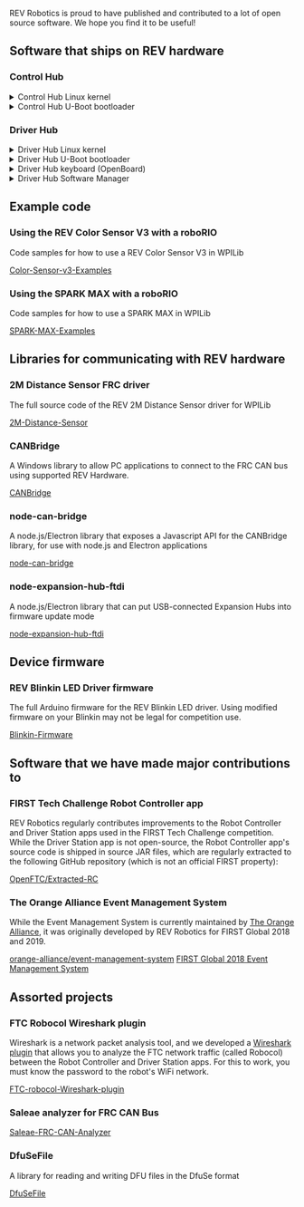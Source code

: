 REV Robotics is proud to have published and contributed to a lot of open source software. We hope
you find it to be useful!

## Software that ships on REV hardware

### Control Hub

<details>
  <summary>Control Hub Linux kernel</summary>

[Linux kernel for Control Hub OS 1.0.0](https://github.com/REVrobotics/kernel-controlhub-android/tree/ch-os-1.0.0)

[Linux kernel for Control Hub OS 1.0.1](https://github.com/REVrobotics/kernel-controlhub-android/tree/ch-os-1.0.1)

[Linux kernel for Control Hub OS 1.1.0](https://github.com/REVrobotics/kernel-controlhub-android/tree/ch-os-1.1.0)

[Linux kernel for Control Hub OS 1.1.1](https://github.com/REVrobotics/kernel-controlhub-android/tree/ch-os-1.1.1)
(same as 1.1.0)

[Linux kernel for Control Hub OS 1.1.2](https://github.com/REVrobotics/kernel-controlhub-android/tree/ch-os-1.1.2)
</details>

<details>
  <summary>Control Hub U-Boot bootloader</summary>

[Bootloader for Control Hub OS 1.0.0](https://github.com/REVrobotics/u-boot-controlhub-android/tree/ch-os-1.0.0)

[Bootloader for Control Hub OS 1.0.1](https://github.com/REVrobotics/u-boot-controlhub-android/tree/ch-os-1.0.1)
(same as 1.0.0)

[Bootloader for Control Hub OS 1.1.0](https://github.com/REVrobotics/u-boot-controlhub-android/tree/ch-os-1.1.0)

[Bootloader for Control Hub OS 1.1.1](https://github.com/REVrobotics/u-boot-controlhub-android/tree/ch-os-1.1.1)
(same as 1.1.0)

[Bootloader for Control Hub OS 1.1.2](https://github.com/REVrobotics/u-boot-controlhub-android/tree/ch-os-1.1.2)
(same as 1.1.0)
</details>

### Driver Hub
<details>
  <summary>Driver Hub Linux kernel</summary>

[Linux kernel for Driver Hub OS 1.0.0](https://github.com/REVrobotics/kernel-driverhub-android/tree/dh-os-1.0.0)

[Linux kernel for Driver Hub OS 1.0.1](https://github.com/REVrobotics/kernel-driverhub-android/tree/dh-os-1.0.1)
(same as 1.0.0)

[Linux kernel for Driver Hub OS 1.0.2](https://github.com/REVrobotics/kernel-driverhub-android/tree/dh-os-1.0.2)
(same as 1.0.0)

[Linux kernel for Driver Hub OS 1.1.0](https://github.com/REVrobotics/kernel-driverhub-android/tree/dh-os-1.1.0)
</details>

<details>
  <summary>Driver Hub U-Boot bootloader</summary>

[Bootloader for Driver Hub OS 1.0.0](https://github.com/REVrobotics/u-boot-driverhub-android/tree/dh-os-1.0.0)

[Bootloader for Driver Hub OS 1.0.1](https://github.com/REVrobotics/u-boot-driverhub-android/tree/dh-os-1.0.1)

[Bootloader for Driver Hub OS 1.0.2](https://github.com/REVrobotics/u-boot-driverhub-android/tree/dh-os-1.0.2)
(same as 1.0.1)

[Bootloader for Driver Hub OS 1.1.0](https://github.com/REVrobotics/u-boot-driverhub-android/tree/dh-os-1.1.0)
(same as 1.0.1)
</details>

<details>
  <summary>Driver Hub keyboard (OpenBoard)</summary>

[Driver Hub OpenBoard 1.4.3-1](https://github.com/REVrobotics/openboard/tree/v1.4.3-1)
</details>

<details>
  <summary>Driver Hub Software Manager</summary>

Based on the [Foxy Droid](https://github.com/kitsunyan/foxy-droid/) F-Droid client

[Driver Hub Software Manager 1.0.1](https://github.com/REVrobotics/Driver-Hub-Software-Manager/tree/dhsm-1.0.1)

[Driver Hub Software Manager 1.0](https://github.com/REVrobotics/Driver-Hub-Software-Manager/tree/dhsm-1.0)
</details>

## Example code
### Using the REV Color Sensor V3 with a roboRIO
Code samples for how to use a REV Color Sensor V3 in WPILib

[Color-Sensor-v3-Examples](https://github.com/REVrobotics/Color-Sensor-v3-Examples)

### Using the SPARK MAX with a roboRIO
Code samples for how to use a SPARK MAX in WPILib

[SPARK-MAX-Examples](https://github.com/REVrobotics/SPARK-MAX-Examples)

## Libraries for communicating with REV hardware
### 2M Distance Sensor FRC driver
The full source code of the REV 2M Distance Sensor driver for WPILib

[2M-Distance-Sensor](https://github.com/REVrobotics/2m-Distance-Sensor)

### CANBridge
A Windows library to allow PC applications to connect to the FRC CAN bus using supported REV Hardware.

[CANBridge](https://github.com/REVrobotics/CANBridge)

### node-can-bridge
A node.js/Electron library that exposes a Javascript API for the CANBridge library, for use with
node.js and Electron applications

[node-can-bridge](https://github.com/REVrobotics/node-can-bridge)

### node-expansion-hub-ftdi
A node.js/Electron library that can put USB-connected Expansion Hubs into firmware update mode

[node-expansion-hub-ftdi](https://github.com/REVrobotics/node-expansion-hub-ftdi)

## Device firmware
### REV Blinkin LED Driver firmware
The full Arduino firmware for the REV Blinkin LED driver. Using modified firmware on your Blinkin
may not be legal for competition use.

[Blinkin-Firmware](https://github.com/REVrobotics/Blinkin-Firmware)

## Software that we have made major contributions to
### FIRST Tech Challenge Robot Controller app
REV Robotics regularly contributes improvements to the Robot Controller and Driver Station apps
used in the FIRST Tech Challenge competition. While the Driver Station app is not open-source,
the Robot Controller app's source code is shipped in source JAR files, which are regularly extracted
to the following GitHub repository (which is not an official FIRST property):

[OpenFTC/Extracted-RC](https://github.com/OpenFTC/Extracted-RC)

### The Orange Alliance Event Management System
While the Event Management System is currently maintained by [The Orange Alliance](https://theorangealliance.org/),
it was originally developed by REV Robotics for FIRST Global 2018 and 2019. 

[orange-alliance/event-management-system](https://github.com/orange-alliance/event-management-system)
[FIRST Global 2018 Event Management System](https://github.com/REVrobotics/event-management-system-FGC2018Archive)

## Assorted projects
### FTC Robocol Wireshark plugin
Wireshark is a network packet analysis tool, and we developed a
[Wireshark plugin](https://github.com/REVrobotics/FTC-robocol-Wireshark-plugin) that allows you to
analyze the FTC network traffic (called Robocol) between the Robot Controller and Driver Station
apps. For this to work, you must know the password to the robot's WiFi network.

[FTC-robocol-Wireshark-plugin](https://github.com/REVrobotics/FTC-robocol-Wireshark-plugin)

### Saleae analyzer for FRC CAN Bus
[Saleae-FRC-CAN-Analyzer](https://github.com/REVrobotics/Saleae-FRC-CAN-Analyzer)

### DfuSeFile
A library for reading and writing DFU files in the DfuSe format

[DfuSeFile](https://github.com/REVrobotics/DfuSeFile)
